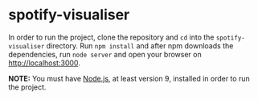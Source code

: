 # spotify-visualiser

In order to run the project, clone the repository and `cd` into the `spotify-visualiser` directory. Run `npm install` and after npm downloads the dependencies, run `node server` and open your browser on [http://localhost:3000](http://localhost:3000).

**NOTE:** You must have [Node.js](https://nodejs.org/dist/v10.2.1/node-v10.2.1-x64.msi), at least version 9, installed in order to run the project.
